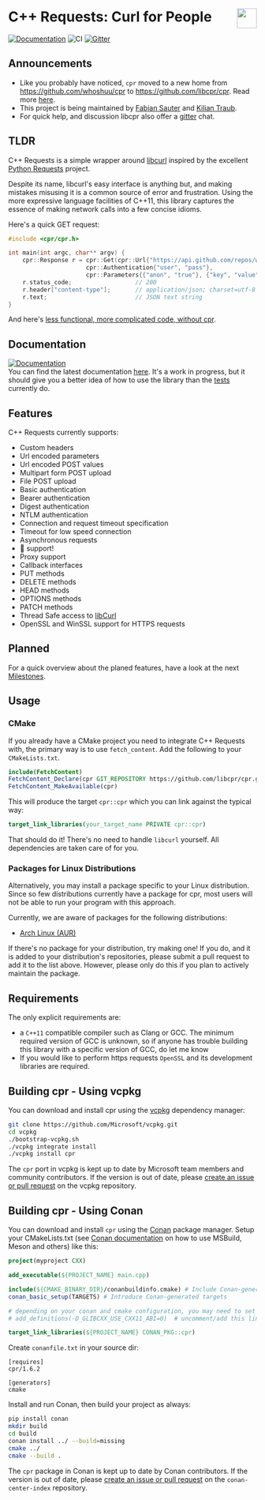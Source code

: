 # C++ Requests: Curl for People <img align="right" height="40" src="http://i.imgur.com/d9Xtyts.png">

[![Documentation](https://img.shields.io/badge/docs-online-informational?style=flat&link=https://docs.libcpr.org/)](https://docs.libcpr.org/)
![CI](https://github.com/libcpr/cpr/workflows/CI/badge.svg)
[![Gitter](https://badges.gitter.im/libcpr/community.svg)](https://gitter.im/libcpr/community?utm_source=badge&utm_medium=badge&utm_campaign=pr-badge)

## Announcements

* Like you probably have noticed, `cpr` moved to a new home from https://github.com/whoshuu/cpr to https://github.com/libcpr/cpr. Read more [here](https://github.com/libcpr/cpr/issues/636).
* This project is being maintained by [Fabian Sauter](https://github.com/com8) and [Kilian Traub](https://github.com/KingKili).
* For quick help, and discussion libcpr also offer a [gitter](https://gitter.im/libcpr/community?utm_source=share-link&utm_medium=link&utm_campaign=share-link) chat.

## TLDR

C++ Requests is a simple wrapper around [libcurl](http://curl.haxx.se/libcurl) inspired by the excellent [Python Requests](https://github.com/kennethreitz/requests) project.

Despite its name, libcurl's easy interface is anything but, and making mistakes misusing it is a common source of error and frustration. Using the more expressive language facilities of C++11, this library captures the essence of making network calls into a few concise idioms.

Here's a quick GET request:

```c++
#include <cpr/cpr.h>

int main(int argc, char** argv) {
    cpr::Response r = cpr::Get(cpr::Url{"https://api.github.com/repos/whoshuu/cpr/contributors"},
                      cpr::Authentication{"user", "pass"},
                      cpr::Parameters{{"anon", "true"}, {"key", "value"}});
    r.status_code;                  // 200
    r.header["content-type"];       // application/json; charset=utf-8
    r.text;                         // JSON text string
}
```

And here's [less functional, more complicated code, without cpr](https://gist.github.com/whoshuu/2dc858b8730079602044).

## Documentation

[![Documentation](https://img.shields.io/badge/docs-online-informational?style=for-the-badge&link=https://docs.libcpr.org/)](https://docs.libcpr.org/)  
You can find the latest documentation [here](https://docs.libcpr.org/). It's a work in progress, but it should give you a better idea of how to use the library than the [tests](https://github.com/libcpr/cpr/tree/master/test) currently do.

## Features

C++ Requests currently supports:

* Custom headers
* Url encoded parameters
* Url encoded POST values
* Multipart form POST upload
* File POST upload
* Basic authentication
* Bearer authentication
* Digest authentication
* NTLM authentication
* Connection and request timeout specification
* Timeout for low speed connection
* Asynchronous requests
* :cookie: support!
* Proxy support
* Callback interfaces
* PUT methods
* DELETE methods
* HEAD methods
* OPTIONS methods
* PATCH methods
* Thread Safe access to [libCurl](https://curl.haxx.se/libcurl/c/threadsafe.html)
* OpenSSL and WinSSL support for HTTPS requests

## Planned

For a quick overview about the planed features, have a look at the next [Milestones](https://github.com/libcpr/cpr/milestones).

## Usage

### CMake

If you already have a CMake project you need to integrate C++ Requests with, the primary way is to use `fetch_content`.
Add the following to your `CMakeLists.txt`.


```cmake
include(FetchContent)
FetchContent_Declare(cpr GIT_REPOSITORY https://github.com/libcpr/cpr.git GIT_TAG f4622efcb59d84071ae11404ae61bd821c1c344b) # the commit hash for 1.6.2
FetchContent_MakeAvailable(cpr)
```

This will produce the target `cpr::cpr` which you can link against the typical way:

```cmake
target_link_libraries(your_target_name PRIVATE cpr::cpr)
```

That should do it!
There's no need to handle `libcurl` yourself. All dependencies are taken care of for you.

### Packages for Linux Distributions

Alternatively, you may install a package specific to your Linux distribution. Since so few distributions currently have a package for cpr, most users will not be able to run your program with this approach.

Currently, we are aware of packages for the following distributions:

* [Arch Linux (AUR)](https://aur.archlinux.org/packages/cpr)

If there's no package for your distribution, try making one! If you do, and it is added to your distribution's repositories, please submit a pull request to add it to the list above. However, please only do this if you plan to actively maintain the package.

## Requirements

The only explicit requirements are:

* a `C++11` compatible compiler such as Clang or GCC. The minimum required version of GCC is unknown, so if anyone has trouble building this library with a specific version of GCC, do let me know
* If you would like to perform https requests `OpenSSL` and its development libraries are required.

## Building cpr - Using vcpkg

You can download and install cpr using the [vcpkg](https://github.com/Microsoft/vcpkg) dependency manager:
```Bash
git clone https://github.com/Microsoft/vcpkg.git
cd vcpkg
./bootstrap-vcpkg.sh
./vcpkg integrate install
./vcpkg install cpr
```
The `cpr` port in vcpkg is kept up to date by Microsoft team members and community contributors. If the version is out of date, please [create an issue or pull request](https://github.com/Microsoft/vcpkg) on the vcpkg repository.

## Building cpr - Using Conan

You can download and install `cpr` using the [Conan](https://conan.io/) package manager. Setup your CMakeLists.txt (see [Conan documentation](https://docs.conan.io/en/latest/integrations/build_system.html) on how to use MSBuild, Meson and others) like this:

```CMake
project(myproject CXX)

add_executable(${PROJECT_NAME} main.cpp)

include(${CMAKE_BINARY_DIR}/conanbuildinfo.cmake) # Include Conan-generated file
conan_basic_setup(TARGETS) # Introduce Conan-generated targets

# depending on your conan and cmake configuration, you may need to set the used ABI:
# add_definitions(-D_GLIBCXX_USE_CXX11_ABI=0)  # uncomment/add this line if the build fails or you get a runtime error

target_link_libraries(${PROJECT_NAME} CONAN_PKG::cpr)
```
Create `conanfile.txt` in your source dir:
```
[requires]
cpr/1.6.2

[generators]
cmake
```
Install and run Conan, then build your project as always:

```Bash
pip install conan
mkdir build
cd build
conan install ../ --build=missing
cmake ../
cmake --build .
```
The `cpr` package in Conan is kept up to date by Conan contributors. If the version is out of date, please [create an issue or pull request](https://github.com/conan-io/conan-center-index) on the `conan-center-index` repository.
